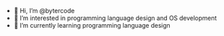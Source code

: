 - 👋 Hi, I’m @bytercode
- 👀 I’m interested in programming language design and OS development
- 🌱 I’m currently learning programming language design

<!---
bytercode/bytercode is a ✨ special ✨ repository because its `README.md` (this file) appears on your GitHub profile.
You can click the Preview link to take a look at your changes.
--->
